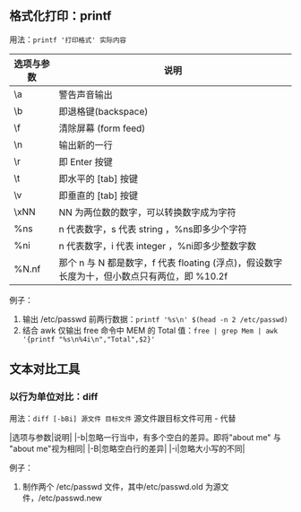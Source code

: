 ## 格式化打印：printf
用法：`printf '打印格式' 实际内容`

|选项与参数|说明|
|-|-|
|\a|警告声音输出|
|\b|即退格键(backspace)|
|\f|清除屏幕 (form feed)|
|\n|输出新的一行|
|\r|即 Enter 按键|
|\t|即水平的 [tab] 按键|
|\v|即垂直的 [tab] 按键|
|\xNN| NN 为两位数的数字，可以转换数字成为字符|
|%ns| n 代表数字，s 代表 string ，%ns即多少个字符|
|%ni| n 代表数字，i 代表 integer ，%ni即多少整数字数|
|%N.nf|那个 n 与 N 都是数字，f 代表 floating (浮点)，假设数字长度为十，但小数点只有两位，即 %10.2f|

例子：
1. 输出 /etc/passwd 前两行数据：`printf '%s\n' $(head -n 2 /etc/passwd)`
2. 结合 awk 仅输出 free 命令中 MEM 的 Total 值：`free | grep Mem | awk '{printf "%s\n%4i\n","Total",$2}'`

## 文本对比工具
### 以行为单位对比：diff
用法：`diff [-bBi] 源文件 目标文件`
源文件跟目标文件可用 - 代替

|选项与参数|说明|
|-b|忽略一行当中，有多个空白的差异。即将"about me" 与 "about me"视为相同|
|-B|忽略空白行的差异|
|-i|忽略大小写的不同|

例子：
1. 制作两个 /etc/passwd 文件，其中/etc/passwd.old 为源文件，/etc/passwd.new
